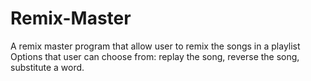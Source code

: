 # Remix-Master
A remix master program that allow user to remix the songs in a playlist
Options that user can choose from: replay the song, reverse the song, substitute a word. 
